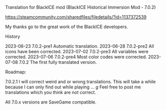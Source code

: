 Translation for BlackICE mod (BlackICE Historical Immersion Mod - 7.0.2)

https://steamcommunity.com/sharedfiles/filedetails/?id=1137372539

My thanks go to the great work of the BlackICE developers.

History

2023-06-23		7.0.2-pre1		Automatic translation.
2023-06-28		7.0.2-pre2		All icons have been corrected.
2023-07-02		7.0.2-pre3		All variables were corrected.
2023-07-06		7.0.2-pre4		Most color codes were corrected.
2023-07-08		7.0.2			The first fully translated version.

Roadmap:

7.0.2.1 I will correct weird and or wrong translations.
		This will take a while because I can only find out while playing ... *g*
		Feel free to post me translations which you think are not correct.

All 7.0.x versions are SaveGame compatible.


